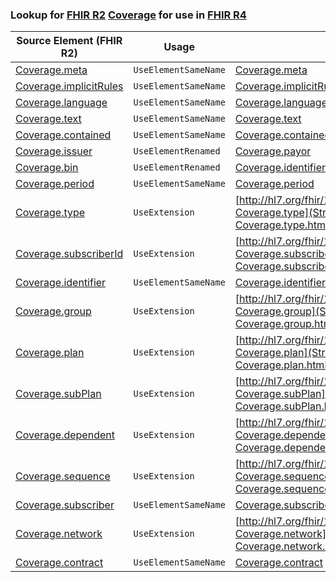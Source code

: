 ### Lookup for [FHIR R2](https://hl7.org/fhir/DSTU2/) [Coverage](https://hl7.org/fhir/DSTU2/Coverage.html) for use in [FHIR R4](https://hl7.org/fhir/R4/)

| Source Element (FHIR R2) | Usage | Target |
| -------------- | ----- | ------ |
| [Coverage.meta](https://hl7.org/fhir/DSTU2/Coverage.html#resource) | `UseElementSameName` | [Coverage.meta](https://hl7.org/fhir/R4/Coverage.html#resource) |
| [Coverage.implicitRules](https://hl7.org/fhir/DSTU2/Coverage.html#resource) | `UseElementSameName` | [Coverage.implicitRules](https://hl7.org/fhir/R4/Coverage.html#resource) |
| [Coverage.language](https://hl7.org/fhir/DSTU2/Coverage.html#resource) | `UseElementSameName` | [Coverage.language](https://hl7.org/fhir/R4/Coverage.html#resource) |
| [Coverage.text](https://hl7.org/fhir/DSTU2/Coverage.html#resource) | `UseElementSameName` | [Coverage.text](https://hl7.org/fhir/R4/Coverage.html#resource) |
| [Coverage.contained](https://hl7.org/fhir/DSTU2/Coverage.html#resource) | `UseElementSameName` | [Coverage.contained](https://hl7.org/fhir/R4/Coverage.html#resource) |
| [Coverage.issuer](https://hl7.org/fhir/DSTU2/Coverage.html#resource) | `UseElementRenamed` | [Coverage.payor](https://hl7.org/fhir/R4/Coverage.html#resource) |
| [Coverage.bin](https://hl7.org/fhir/DSTU2/Coverage.html#resource) | `UseElementRenamed` | [Coverage.identifier](https://hl7.org/fhir/R4/Coverage.html#resource) |
| [Coverage.period](https://hl7.org/fhir/DSTU2/Coverage.html#resource) | `UseElementSameName` | [Coverage.period](https://hl7.org/fhir/R4/Coverage.html#resource) |
| [Coverage.type](https://hl7.org/fhir/DSTU2/Coverage.html#resource) | `UseExtension` | [http://hl7.org/fhir/1.0/StructureDefinition/extension-Coverage.type](StructureDefinition-ext-R2-Coverage.type.html) |
| [Coverage.subscriberId](https://hl7.org/fhir/DSTU2/Coverage.html#resource) | `UseExtension` | [http://hl7.org/fhir/1.0/StructureDefinition/extension-Coverage.subscriberId](StructureDefinition-ext-R2-Coverage.subscriberId.html) |
| [Coverage.identifier](https://hl7.org/fhir/DSTU2/Coverage.html#resource) | `UseElementSameName` | [Coverage.identifier](https://hl7.org/fhir/R4/Coverage.html#resource) |
| [Coverage.group](https://hl7.org/fhir/DSTU2/Coverage.html#resource) | `UseExtension` | [http://hl7.org/fhir/1.0/StructureDefinition/extension-Coverage.group](StructureDefinition-ext-R2-Coverage.group.html) |
| [Coverage.plan](https://hl7.org/fhir/DSTU2/Coverage.html#resource) | `UseExtension` | [http://hl7.org/fhir/1.0/StructureDefinition/extension-Coverage.plan](StructureDefinition-ext-R2-Coverage.plan.html) |
| [Coverage.subPlan](https://hl7.org/fhir/DSTU2/Coverage.html#resource) | `UseExtension` | [http://hl7.org/fhir/1.0/StructureDefinition/extension-Coverage.subPlan](StructureDefinition-ext-R2-Coverage.subPlan.html) |
| [Coverage.dependent](https://hl7.org/fhir/DSTU2/Coverage.html#resource) | `UseExtension` | [http://hl7.org/fhir/1.0/StructureDefinition/extension-Coverage.dependent](StructureDefinition-ext-R2-Coverage.dependent.html) |
| [Coverage.sequence](https://hl7.org/fhir/DSTU2/Coverage.html#resource) | `UseExtension` | [http://hl7.org/fhir/1.0/StructureDefinition/extension-Coverage.sequence](StructureDefinition-ext-R2-Coverage.sequence.html) |
| [Coverage.subscriber](https://hl7.org/fhir/DSTU2/Coverage.html#resource) | `UseElementSameName` | [Coverage.subscriber](https://hl7.org/fhir/R4/Coverage.html#resource) |
| [Coverage.network](https://hl7.org/fhir/DSTU2/Coverage.html#resource) | `UseExtension` | [http://hl7.org/fhir/1.0/StructureDefinition/extension-Coverage.network](StructureDefinition-ext-R2-Coverage.network.html) |
| [Coverage.contract](https://hl7.org/fhir/DSTU2/Coverage.html#resource) | `UseElementSameName` | [Coverage.contract](https://hl7.org/fhir/R4/Coverage.html#resource) |
